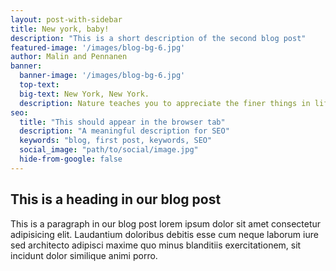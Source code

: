 ```yaml
---
layout: post-with-sidebar
title: New york, baby!
description: "This is a short description of the second blog post"
featured-image: '/images/blog-bg-6.jpg'
author: Malin and Pennanen
banner:
  banner-image: '/images/blog-bg-6.jpg'
  top-text:
  big-text: New York, New York.
  description: Nature teaches you to appreciate the finer things in life, to be present, live in the moment and just breath. 
seo: 
  title: "This should appear in the browser tab"
  description: "A meaningful description for SEO"
  keywords: "blog, first post, keywords, SEO"
  social_image: "path/to/social/image.jpg"
  hide-from-google: false
---
```

## This is a heading in our blog post 

This  is a paragraph in our blog post lorem ipsum dolor sit amet consectetur adipisicing elit. Laudantium doloribus debitis esse cum neque laborum iure sed architecto adipisci maxime quo minus blanditiis exercitationem, sit incidunt dolor similique animi porro.

